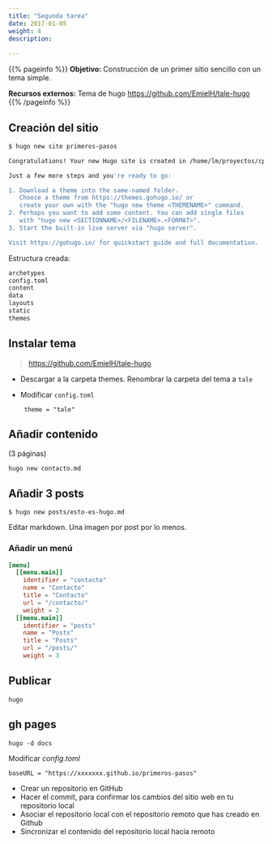 ```yaml
---
title: "Segunda tarea"
date: 2017-01-05
weight: 4
description: 
  
---
```


{{% pageinfo %}}
**Objetivo:** Construcción de un primer sitio sencillo con un tema simple.

**Recursos externos:** Tema de hugo https://github.com/EmielH/tale-hugo
{{% /pageinfo %}}

## Creación del sitio

``` bash
$ hugo new site primeros-pasos

Congratulations! Your new Hugo site is created in /home/lm/proyectos/cpilosenlaces/primeros-pasos.

Just a few more steps and you're ready to go:

1. Download a theme into the same-named folder.
   Choose a theme from https://themes.gohugo.io/ or
   create your own with the "hugo new theme <THEMENAME>" command.
2. Perhaps you want to add some content. You can add single files
   with "hugo new <SECTIONNAME>/<FILENAME>.<FORMAT>".
3. Start the built-in live server via "hugo server".

Visit https://gohugo.io/ for quickstart guide and full documentation.

```

Estructura creada:

``` bash
archetypes
config.toml
content
data
layouts
static
themes
```

## Instalar tema

> https://github.com/EmielH/tale-hugo

* Descargar a la carpeta themes. Renombrar la carpeta del tema a `tale`

* Modificar `config.toml`

  ```
   theme = "tale"
  ```

## Añadir contenido
(3 páginas)

``` hugo new contacto.md ```

## Añadir 3 posts
``` $ hugo new posts/esto-es-hugo.md ```

Editar markdown. Una imagen por post por lo menos.

### Añadir un menú

```toml
[menu]
  [[menu.main]]
	identifier = "contacto"
	name = "Contacto"
	title = "Contacto"
	url = "/contacto/"
	weight = 2
  [[menu.main]]
	identifier = "posts"
	name = "Posts"
	title = "Posts"
	url = "/posts/"
	weight = 3
  ```

## Publicar

  ```
  hugo 
  ```

## gh pages

  `hugo -d docs`

Modificar *config.toml*

  ```
  baseURL = "https://xxxxxxx.github.io/primeros-pasos"
  ```

* Crear un repositorio en GitHub
* Hacer el commit, para confirmar los cambios del sitio web en tu repositorio local
* Asociar el repositorio local con el repositorio remoto que has creado en Github
* Sincronizar el contenido del repositorio local hacia remoto
